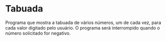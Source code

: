 # Tabuada
Programa que mostra a tabuada de vários números, um de cada vez, para cada valor digitado pelo usuário. O programa será interrompido quando o número solicitado for negativo. 
